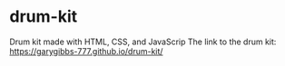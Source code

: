 # drum-kit
Drum kit made with HTML, CSS, and JavaScrip
The link to the drum kit: https://garygibbs-777.github.io/drum-kit/
